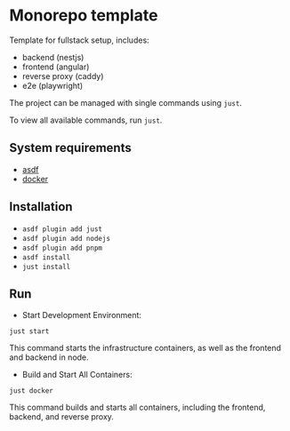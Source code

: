 # Monorepo template

Template for fullstack setup, includes:

- backend (nestjs)
- frontend (angular)
- reverse proxy (caddy)
- e2e (playwright)

The project can be managed with single commands using `just`.

To view all available commands, run `just`.

## System requirements

- [asdf](https://asdf-vm.com/)
- [docker](https://www.docker.com/get-started/)

## Installation

- `asdf plugin add just`
- `asdf plugin add nodejs`
- `asdf plugin add pnpm`
- `asdf install`
- `just install`

## Run

- Start Development Environment:

`just start`

This command starts the infrastructure containers, as well as the frontend and backend in node.

- Build and Start All Containers:

`just docker`

This command builds and starts all containers, including the frontend, backend, and reverse proxy.
